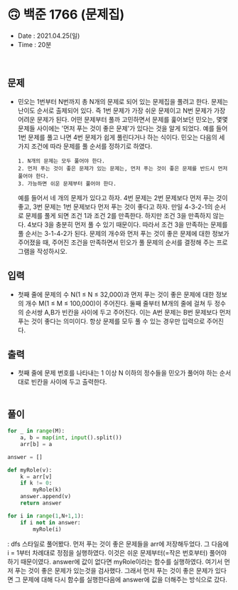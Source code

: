 # 🙃 백준 1766 (문제집)
- Date : 2021.04.25(일)
- Time : 20분
<br>

## 문제

- 민오는 1번부터 N번까지 총 N개의 문제로 되어 있는 문제집을 풀려고 한다. 문제는 난이도 순서로 출제되어 있다. 즉 1번 문제가 가장 쉬운 문제이고 N번 문제가 가장 어려운 문제가 된다.
어떤 문제부터 풀까 고민하면서 문제를 훑어보던 민오는, 몇몇 문제들 사이에는 '먼저 푸는 것이 좋은 문제'가 있다는 것을 알게 되었다. 예를 들어 1번 문제를 풀고 나면 4번 문제가 쉽게 풀린다거나 하는 식이다. 민오는 다음의 세 가지 조건에 따라 문제를 풀 순서를 정하기로 하였다.

    ```
    1. N개의 문제는 모두 풀어야 한다.
    2. 먼저 푸는 것이 좋은 문제가 있는 문제는, 먼저 푸는 것이 좋은 문제를 반드시 먼저 풀어야 한다.
    3. 가능하면 쉬운 문제부터 풀어야 한다.
    ```

    예를 들어서 네 개의 문제가 있다고 하자. 4번 문제는 2번 문제보다 먼저 푸는 것이 좋고, 3번 문제는 1번 문제보다 먼저 푸는 것이 좋다고 하자. 만일 4-3-2-1의 순서로 문제를 풀게 되면 조건 1과 조건 2를 만족한다. 하지만 조건 3을 만족하지 않는다. 4보다 3을 충분히 먼저 풀 수 있기 때문이다. 따라서 조건 3을 만족하는 문제를 풀 순서는 3-1-4-2가 된다.
    문제의 개수와 먼저 푸는 것이 좋은 문제에 대한 정보가 주어졌을 때, 주어진 조건을 만족하면서 민오가 풀 문제의 순서를 결정해 주는 프로그램을 작성하시오.



## 입력

- 첫째 줄에 문제의 수 N(1 ≤ N ≤ 32,000)과 먼저 푸는 것이 좋은 문제에 대한 정보의 개수 M(1 ≤ M ≤ 100,000)이 주어진다. 둘째 줄부터 M개의 줄에 걸쳐 두 정수의 순서쌍 A,B가 빈칸을 사이에 두고 주어진다. 이는 A번 문제는 B번 문제보다 먼저 푸는 것이 좋다는 의미이다. 항상 문제를 모두 풀 수 있는 경우만 입력으로 주어진다.

## 출력
- 첫째 줄에 문제 번호를 나타내는 1 이상 N 이하의 정수들을 민오가 풀어야 하는 순서대로 빈칸을 사이에 두고 출력한다.
<br><br>

## 풀이
```python
for _ in range(M):
    a, b = map(int, input().split())
    arr[b] = a

answer = []

def myRole(v):
    k = arr[v]
    if k != 0:
        myRole(k)
    answer.append(v)
    return answer

for i in range(1,N+1,1):
    if i not in answer:
        myRole(i)
```
: dfs 스타일로 풀어봤다. 먼저 푸는 것이 좋은 문제들을 arr에 저장해두었다. 그 다음에 i = 1부터 차례대로 정점을 실행하였다. 이것은 쉬운 문제부터(=작은 번호부터) 풀어야하기 때문이였다. answer에 값이 없다면 myRole이라는 함수를 실행하였다. 여기서 먼저 푸는 것이 좋은 문제가 있는것을 검사했다. 그래서 먼저 푸는 것이 좋은 문제가 있다면 그 문제에 대해 다시 함수를 실행한다음에 answer에 값을 더해주는 방식으로 갔다. 